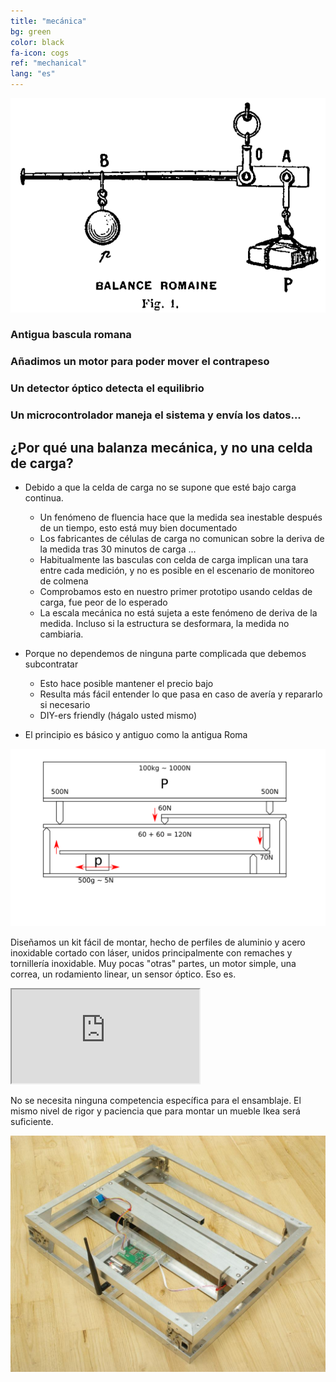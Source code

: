 ```yaml
---
title: "mecánica"
bg: green
color: black
fa-icon: cogs
ref: "mechanical"
lang: "es"
---
```


![romainefleury](img/romaine_larive_fleury_t3_175.png)
### Antigua bascula romana
### Añadimos un motor para poder mover el contrapeso
### Un detector óptico detecta el equilibrio
### Un microcontrolador maneja el sistema y envía los datos...

## ¿Por qué una balanza mecánica, y no una celda de carga?

- Debido a que la celda de carga no se supone que esté bajo carga continua.
  * Un fenómeno de fluencia hace que la medida sea inestable después de un tiempo, esto está muy bien documentado
  * Los fabricantes de células de carga no comunican sobre la deriva de la medida tras 30 minutos de carga ...
  * Habitualmente las basculas con celda de carga implican una tara entre cada medición, y no es posible en el escenario de monitoreo de colmena
  * Comprobamos esto en nuestro primer prototipo usando celdas de carga, fue peor de lo esperado
  * La escala mecánica no está sujeta a este fenómeno de deriva de la medida. Incluso si la estructura se desformara, la medida no cambiaria. 

  
- Porque no dependemos de ninguna parte complicada que debemos subcontratar
  * Esto hace posible mantener el precio bajo
  * Resulta más fácil entender lo que pasa en caso de avería y repararlo si necesario
  * DIY-ers friendly (hágalo usted mismo)

- El principio es básico y antiguo como la antigua Roma

![principle](img/principle.png)

Diseñamos un kit fácil de montar, hecho de perfiles de aluminio y acero inoxidable cortado con láser, unidos principalmente con remaches y tornillería inoxidable. Muy pocas "otras" partes, un motor simple, una correa, un rodamiento linear, un sensor óptico. Eso es.

<div class="icontain">
  <iframe src="https://www.youtube.com/embed/kFrGVwb06q8" allowfullscreen></iframe>
</div>

No se necesita ninguna competencia específica para el ensamblaje.
El mismo nivel de rigor y paciencia que para montar un mueble Ikea será suficiente.

![photo](img/IMGP9335R.jpg)
